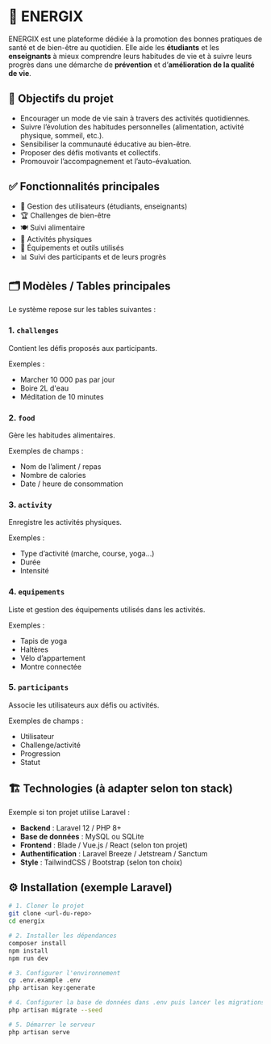 # 🌿 ENERGIX

ENERGIX est une plateforme dédiée à la promotion des bonnes pratiques de santé et de bien-être au quotidien. Elle aide les **étudiants** et les **enseignants** à mieux comprendre leurs habitudes de vie et à suivre leurs progrès dans une démarche de **prévention** et d’**amélioration de la qualité de vie**.

## 🎯 Objectifs du projet

- Encourager un mode de vie sain à travers des activités quotidiennes.
- Suivre l’évolution des habitudes personnelles (alimentation, activité physique, sommeil, etc.).
- Sensibiliser la communauté éducative au bien-être.
- Proposer des défis motivants et collectifs.
- Promouvoir l’accompagnement et l’auto-évaluation.

## ✅ Fonctionnalités principales

- 👤 Gestion des utilisateurs (étudiants, enseignants)
- 🏆 Challenges de bien-être
- 🍽️ Suivi alimentaire
- 🏃 Activités physiques
- 🧘 Équipements et outils utilisés
- 📊 Suivi des participants et de leurs progrès

## 🗂️ Modèles / Tables principales

Le système repose sur les tables suivantes :

### 1. `challenges`
Contient les défis proposés aux participants.

Exemples :
- Marcher 10 000 pas par jour
- Boire 2L d'eau
- Méditation de 10 minutes

### 2. `food`
Gère les habitudes alimentaires.

Exemples de champs :
- Nom de l’aliment / repas
- Nombre de calories
- Date / heure de consommation

### 3. `activity`
Enregistre les activités physiques.

Exemples :
- Type d’activité (marche, course, yoga…)
- Durée
- Intensité

### 4. `equipements`
Liste et gestion des équipements utilisés dans les activités.

Exemples :
- Tapis de yoga
- Haltères
- Vélo d’appartement
- Montre connectée

### 5. `participants`
Associe les utilisateurs aux défis ou activités.

Exemples de champs :
- Utilisateur
- Challenge/activité
- Progression
- Statut

## 🏗️ Technologies (à adapter selon ton stack)

Exemple si ton projet utilise Laravel :

- **Backend** : Laravel 12 / PHP 8+
- **Base de données** : MySQL ou SQLite
- **Frontend** : Blade / Vue.js / React (selon ton projet)
- **Authentification** : Laravel Breeze / Jetstream / Sanctum
- **Style** : TailwindCSS / Bootstrap (selon ton choix)

## ⚙️ Installation (exemple Laravel)

```bash
# 1. Cloner le projet
git clone <url-du-repo>
cd energix

# 2. Installer les dépendances
composer install
npm install
npm run dev

# 3. Configurer l'environnement
cp .env.example .env
php artisan key:generate

# 4. Configurer la base de données dans .env puis lancer les migrations
php artisan migrate --seed

# 5. Démarrer le serveur
php artisan serve
